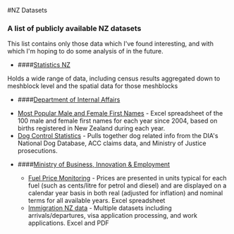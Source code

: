 #NZ Datasets

### A list of publicly available NZ datasets
This list contains only those data which I've found interesting, and with which I'm hoping to do some analysis of in the future.

 - ####[Statistics NZ](http://www.stats.govt.nz)
  
  Holds a wide range of data, including census results aggregated down to meshblock level and the spatial data for those meshblocks
  
 - ####[Department of Internal Affairs](https://www.dia.govt.nz/)
 
  * [Most Popular Male and Female First Names](http://www.dia.govt.nz/diawebsite.nsf/wpg_URL/Services-Births-Deaths-and-Marriages-Most-Popular-Male-and-Female-First-Names?OpenDocument) - Excel spreadsheet of the 100 male and female first names for each year since 2004, based on births registered in New Zealand during each year.
  * [Dog Control Statistics](http://www.localcouncils.govt.nz/lgip.nsf/wpg_URL/Profiles-Local-Government-Statistical-Overview-Dog-Control-Statistics?OpenDocument) - Pulls together dog related info from the DIA's National Dog Database, ACC claims data, and Ministry of Justice prosecutions.
  
- ####[Ministry of Business, Innovation & Employment](http://www.mbie.govt.nz/)

  * [Fuel Price Monitoring](http://www.mbie.govt.nz/info-services/sectors-industries/energy/energy-data-modelling/statistics/prices) - Prices are presented in units typical for each fuel (such as cents/litre for petrol and diesel) and are displayed on a calendar year basis in both real (adjusted for inflation) and nominal terms for all available years. Excel spreadsheet
  * [Immigration NZ data](https://www.immigration.govt.nz/about-us/research-and-statistics/statistics) - Multiple datasets including arrivals/departures, visa application processing, and work applications.  Excel and PDF
  
